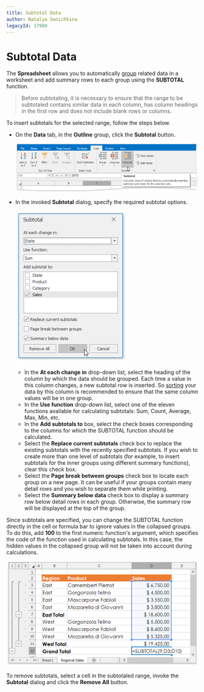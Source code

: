 ```yaml
---
title: Subtotal Data
author: Natalya Senichkina
legacyId: 17909
---
```

# Subtotal Data
The **Spreadsheet** allows you to automatically [group](outline-data.md) related data in a worksheet and add summary rows to each group using the **SUBTOTAL** function.

> Before subtotaling, it is necessary to ensure that the range to be subtotaled contains similar data in each column, has column headings in the first row and does not include blank rows or columns.

To insert subtotals for the selected range, follow the steps below.
* On the **Data** tab, in the **Outline** group, click the **Subtotal** button.
	
	![Spreadsheet_SubtotalCommand](../../../images/img25632.png)
* In the invoked **Subtotal** dialog, specify the required subtotal options.
	
	![Spreadsheet_SubtotalDialog](../../../images/img25631.png)
	* In the **At each change in** drop-down list, select the heading of the column by which the data should be grouped. Each time a value in this column changes, a new subtotal row is inserted. So [sorting](sort-data.md) your data by this column is recommended to ensure that the same column values will be in one group.
	* In the **Use function** drop-down list, select one of the eleven functions available for calculating subtotals: Sum, Count, Average, Max, Min, etc.
	* In the **Add subtotals to** box, select the check boxes corresponding to the columns for which the SUBTOTAL function should be calculated.
	* Select the **Replace current subtotals** check box to replace the existing subtotals with the recently specified subtotals. If you wish to create more than one level of subtotals (for example, to insert subtotals for the inner groups using different summary functions), clear this check box.
	* Select the **Page break between groups** check box to locate each group on a new page. It can be useful if your groups contain many detail rows and you wish to separate them while printing.
	* Select the **Summary below data** check box to display a summary row below detail rows in each group. Otherwise, the summary row will be displayed at the top of the group.

Since subtotals are specified, you can change the SUBTOTAL function directly in the cell or formula bar to ignore values in the collapsed groups. To do this, add **100** to the first numeric function's argument, which specifies the code of the function used in calculating subtotals. In this case, the hidden values in the collapsed group will not be taken into account during calculations.

![SpreadsheetControl_ChangeSubtotalFunction](../../../images/img25442.png)

To remove subtotals, select a cell in the subtotaled range, invoke the **Subtotal** dialog and click the **Remove All** button.